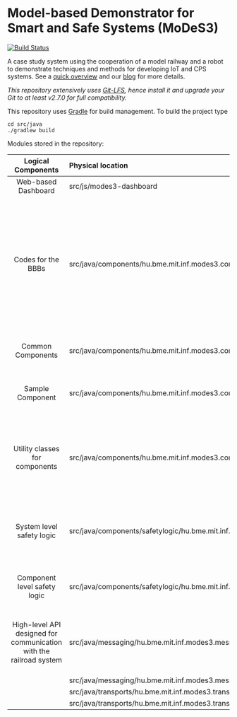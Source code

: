 # **Mo**del-based **De**monstrator for **S**mart and **S**afe **S**ystems (MoDeS3)

[![Build Status](https://travis-ci.org/FTSRG/BME-MODES3.svg?branch=gen3-arch)](https://travis-ci.org/FTSRG/BME-MODES3)

A case study system using the cooperation of a model railway and a robot to demonstrate techniques and methods for developing IoT and CPS systems. See a [quick overview](https://inf.mit.bme.hu/en/research/projects/modes3) and our [blog](http://modes3.tumblr.com/) for more details.

*This repository extensively uses [Git-LFS](https://git-lfs.github.com/), hence install it and upgrade your Git to at least v2.7.0 for full compatibility.*

This repository uses [Gradle](https://gradle.org/) for build management. To build the project type

```
cd src/java
./gradlew build
```

Modules stored in the repository:


| Logical Components  |  Physical location      | Comments | Owner|
|:-------------------:|:------------------------|:--------:|:---:|
| Web-based Dashboard | src/js/modes3-dashboard | | hegyibalint, zsoltmazlo
| Codes for the BBBs  | src/java/components/hu.bme.mit.inf.modes3.components.bbb/ | Implementation of the platform-specific actuator code of disabling and enabling sections and setting turnout directions for the BeagleBone Black embedded units. | benedekh
| Common Components | src/java/components/hu.bme.mit.inf.modes3.components.common | Common codes and helpers for all components| hegyibalint, baloghlaszlo, benedekh
| Sample Component | src/java/components/hu.bme.mit.inf.modes3.components.sample | A sample component which can be linked to a tutorial | hegyibalint, baloghlaszlo, benedekh
| Utility classes for components | src/java/components/hu.bme.mit.inf.modes3.components.util | Utility classes that can be used by every component. E.g. handling command-line arguments in Java (jOpt encapsulated). | benedekh |
| System level safety logic | src/java/components/safetylogic/hu.bme.mit.inf.modes3.components.safetylogic.event | System level safety logic with a runtime EMF model and using VIATRA-Queries TODO english | baloghlaszlo
| Component level safety logic | src/java/components/safetylogic/hu.bme.mit.inf.modes3.components.safetylogic.componentlevel.sc | Component level safetylogic by Yakindu statecharts | benedekh |
| High-level API designed for communication with the railroad system | src/java/messaging/hu.bme.mit.inf.modes3.messaging.communication | Communication technology independent API designed for further use in the components | baloghlaszlo | 
| | src/java/messaging/hu.bme.mit.inf.modes3.messaging.communication | | hegyibalint |
| | src/java/transports/hu.bme.mit.inf.modes3.transports.common | | hegyibalint |
| | src/java/transports/hu.bme.mit.inf.modes3.transports.zeromq | | hegyibalint |
